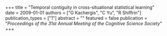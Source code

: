 +++
title = "Temporal contiguity in cross-situational statistical learning"
date = 2009-01-01
authors = ["G Kachergis", "C Yu", "R Shiffrin"]
publication_types = ["1"]
abstract = ""
featured = false
publication = "*Proceedings of the 31st Annual Meeting of the Cognitive Science Society*"
+++

